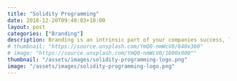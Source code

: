 ```yaml
---
title: "Solidity Programming"
date: 2018-12-20T09:49:03+10:00
layout: post
categories: ["Branding"]
description: Branding is an intrinsic part of your companies success, learn why your brand matters.
# thumbnail: "https://source.unsplash.com/YmQ0-nmWcV0/640x360"
# image: "https://source.unsplash.com/YmQ0-nmWcV0/1600x900""
thumbnail: "/assets/images/solidity-programming-logo.png"
image: "/assets/images/solidity-programming-logo.png" 
---
```

